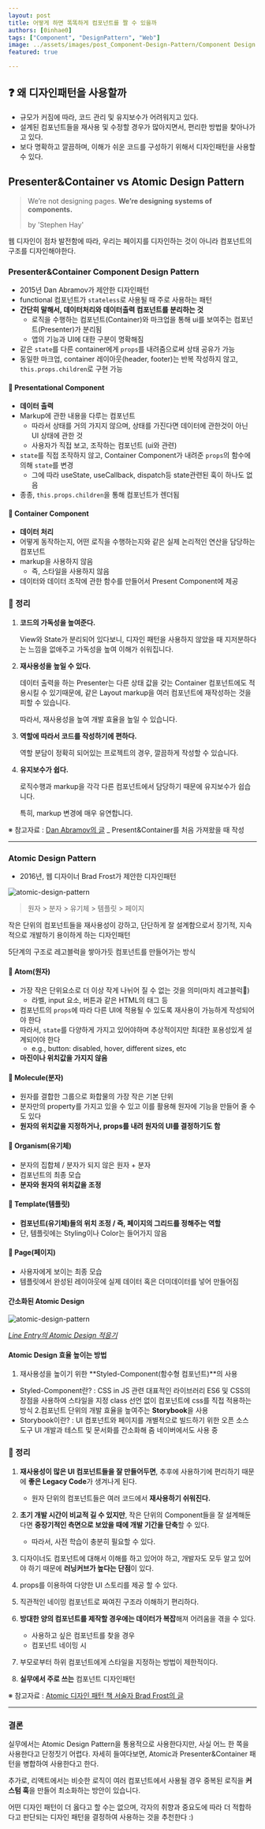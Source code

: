```yaml
---
layout: post
title: 어떻게 하면 똑똑하게 컴포넌트를 짤 수 있을까
authors: [0inhae0]
tags: ["Component", "DesignPattern", "Web"]
image: ../assets/images/post_Component-Design-Pattern/Component Design Pattern.PNG
featured: true

---
```


## ❓ 왜 디자인패턴을 사용할까

- 규모가 커짐에 따라, 코드 관리 및 유지보수가 어려워지고 있다.
- 설계된 컴포넌트들을 재사용 및 수정할 경우가 많아지면서, 편리한 방법을 찾아나가고 있다.
- 보다 명확하고 깔끔하며, 이해가 쉬운 코드를 구성하기 위해서 디자인패턴을 사용할 수 있다.

## Presenter&Container vs Atomic Design Pattern

> We’re not designing pages. **We’re designing systems of components.**
>
> by 'Stephen Hay'

웹 디자인이 점차 발전함에 따라, 우리는 페이지를 디자인하는 것이 아니라 컴포넌트의 구조를 디자인해야한다.

### Presenter&Container Component Design Pattern

- 2015년 Dan Abramov가 제안한 디자인패턴
- functional 컴포넌트가 `stateless`로 사용될 때 주로 사용하는 패턴
- **간단히 말해서, 데이터처리와 데이터출력 컴포넌트를 분리하는 것**
  - 로직을 수행하는 컴포넌트(Container)와 마크업을 통해 ui를 보여주는 컴포넌트(Presenter)가 분리됨
  - 앱의 기능과 UI에 대한 구분이 명확해짐
- 같은 `state`를 다른 container에게 `props`를 내려줌으로써 상태 공유가 가능
- 동일한 마크업, container 레이아웃(header, footer)는 반복 작성하지 않고, `this.props.children`로 구현 가능

#### 🔸 Presentational Component

- **데이터 출력**
- Markup에 관한 내용을 다루는 컴포넌트
  - 따라서 상태를 거의 가지지 않으며, 상태를 가진다면 데이터에 관한것이 아닌 UI 상태에 관한 것
  - 사용자가 직접 보고, 조작하는 컴포넌트 (ui와 관련)
- `state`를 직접 조작하지 않고, Container Component가 내려준 `props`의 함수에 의해 `state`를 변경
  - 그에 따라 useState, useCallback, dispatch등 state관련된 훅이 하나도 없음
- 종종, `this.props.children`을 통해 컴포넌트가 렌더됨

#### 🔸 Container Component

- **데이터 처리**
- 어떻게 동작하는지, 어떤 로직을 수행하는지와 같은 실제 논리적인 연산을 담당하는 컴포넌트
- markup을 사용하지 않음
  - 즉, 스타일을 사용하지 않음
- 데이터와 데이터 조작에 관한 함수를 만들어서 Present Component에 제공

### 🔸 정리

1. **코드의 가독성을 높여준다.**

   View와 State가 분리되어 있다보니, 디자인 패턴을 사용하지 않았을 때 지저분하다는 느낌을 없애주고 가독성을 높여 이해가 쉬워집니다.

2. **재사용성을 높일 수 있다.**

   데이터 출력을 하는 Presenter는 다른 상태 값을 갖는 Container 컴포넌트에도 적용시킬 수 있기때문에, 같은 Layout markup을 여러 컴포넌트에 재작성하는 것을 피할 수 있습니다.

   따라서, 재사용성을 높여 개발 효율을 높일 수 있습니다.

3. **역할에 따라서 코드를 작성하기에 편하다.**

   역할 분담이 정확히 되어있는 프로젝트의 경우, 깔끔하게 작성할 수 있습니다.

4. **유지보수가 쉽다.**

   로직수행과 markup을 각각 다른 컴포넌트에서 담당하기 때문에 유지보수가 쉽습니다.

   특히, markup 변경에 매우 유연합니다.

※ 참고자료 : [Dan Abramov의 글](https://medium.com/@dan_abramov/smart-and-dumb-components-7ca2f9a7c7d0) _ Present&Container를 처음 가져왔을 때 작성

---

### Atomic Design Pattern

- 2016년, 웹 디자이너 Brad Frost가 제안한 디자인패턴

![atomic-design-pattern](../assets/images/post_Component-Design-Pattern/atomic-design-pattern.png)

> 원자 > 분자 > 유기체 > 템플릿 > 페이지

작은 단위의 컴포넌트들을 재사용성이 강하고, 단단하게 잘 설계함으로서 장기적, 지속적으로 개발하기 용이하게 하는 디자인패턴

5단계의 구조로 레고블럭을 쌓아가듯 컴포넌트를 만들어가는 방식

#### 🔹 Atom(원자)

- 가장 작은 단위요소로 더 이상 작게 나뉘어 질 수 없는 것을 의미(마치 레고블럭🧩)
  - 라벨, input 요소, 버튼과 같은 HTML의 태그 등
- 컴포넌트의 `props`에 따라 다른 UI에 적용될 수 있도록 재사용이 가능하게 작성되어야 한다
- 따라서, `state`를 다양하게 가지고 있어야하며 추상적이지만 최대한 포용성있게 설계되어야 한다
  - e.g., button: disabled, hover, different sizes, etc
- **마진이나 위치값을 가지지 않음**

#### 🔹 Molecule(분자)

- 원자를 결합한 그룹으로 화합물의 가장 작은 기본 단위
- 분자만의 property를 가지고 있을 수 있고 이를 활용해 원자에 기능을 만들어 줄 수도 있다
- **원자의 위치값을 지정하거나, props를 내려 원자의 UI를 결정하기도 함**

#### 🔹 Organism(유기체)

- 분자의 집합체 / 분자가 되지 않은 원자 + 분자
- 컴포넌트의 최종 모습
- **분자와 원자의 위치값을 조정**

#### 🔹 Template(템플릿)

- **컴포넌트(유기체)들의 위치 조정 / 즉, 페이지의 그리드를 정해주는 역할**
- 단, 템플릿에는 Styling이나 Color는 들어가지 않음

#### 🔹 Page(페이지)

- 사용자에게 보이는 최종 모습
- 템플릿에서 완성된 레이아웃에 실제 데이터 혹은 더미데이터를 넣어 만들어짐

#### 간소화된 Atomic Design

![atomic-design-pattern](../assets/images/post_Component-Design-Pattern/atomic-design-pattern2.png)

*[Line Entry의 Atomic Design 적응기](https://www.youtube.com/watch?v=33yj-Q5v8mQ)*

</n>

#### Atomic Design 효율 높이는 방법

1. 재사용성을 높이기 위한 **Styled-Component(함수형 컴포넌트)**의 사용
  - Styled-Component란?
    : CSS in JS 관련 대표적인 라이브러리
      ES6 및 CSS의 장점을 사용하여 스타일을 지정
      class 선언 없이 컴포넌트에 css를 직접 적용하는 방식
2.컴포넌트 단위의 개발 효율을 높여주는 **Storybook**을 사용
  - Storybook이란?
    : UI 컴포넌트와 페이지를 개별적으로 빌드하기 위한 오픈 소스 도구
      UI 개발과 테스트 및 문서화를 간소화해 줌
      네이버에서도 사용 중

### 🔹 정리

1. **재사용성이 많은 UI 컴포넌트들을 잘 만들어두면**, 추후에 사용하기에 편리하기 때문에 **좋은 Legacy Code**가 생겨나게 된다.
   - 원자 단위의 컴포넌트들은 여러 코드에서 **재사용하기 쉬워진다.**

2. **초기 개발 시간이 비교적 길 수 있지만**, 작은 단위의 Component들을 잘 설계해둔다면 **중장기적인 측면으로 보았을 때에 개발 기간을 단축**할 수 있다.
   - 따라서, 사전 학습이 충분히 필요할 수 있다.

3. 디자이너도 컴포넌트에 대해서 이해를 하고 있어야 하고, 개발자도 모두 알고 있어야 하기 때문에 **러닝커브가 높다는 단점**이 있다.

4. props를 이용하여 다양한 UI 스토리를 제공 할 수 있다.

5. 직관적인 네이밍 컴포넌트로 짜여진 구조라 이해하기 편리하다.

6. **방대한 양의 컴포넌트를 제작할 경우에는 데이터가 복잡**해져 어려움을 겪을 수 있다.
   - 사용하고 싶은 컴포넌트를 찾을 경우
   - 컴포넌트 네이밍 시

7. 부모로부터 하위 컴포넌트에게 스타일을 지정하는 방법이 제한적이다.

8. **실무에서 주로 쓰는** 컴포넌트 디자인패턴

※ 참고자료 : [Atomic 디자인 패턴 책 서술자 Brad Frost의 글](https://bradfrost.com/blog/post/atomic-web-design/)

---

### 결론

실무에서는 Atomic Design Pattern을 통용적으로 사용한다지만, 사실 어느 한 쪽을 사용한다고 단정짓기 어렵다. 자세히 들여다보면, Atomic과 Presenter&Container 패턴을 병합하여 사용한다고 한다.

추가로, 리액트에서는 비슷한 로직이 여러 컴포넌트에서 사용될 경우 중복된 로직을 **커스텀 훅**을 만들어 최소화하는 방안이 있습니다.

어떤 디자인 패턴이 더 옳다고 할 수는 없으며, 각자의 취향과 중요도에 따라 더 적합하다고 판단되는 디자인 패턴을 결정하여 사용하는 것을 추천한다 :)

